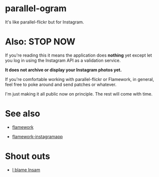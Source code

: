 parallel-ogram
=========

It's like parallel-flickr but for Instagram.

Also: STOP NOW
=========

If you're reading this it means the application does **nothing** yet except let
you log in using the Instagram API as a validation service.

**It does not archive or display your Instagram photos yet.**

If you're comfortable working with parallel-flickr or Flamework, in general,
feel free to poke around and send patches or whatever.

I'm just making it all public now on principle. The rest will come with time.

See also
=========

* [flamework](https://github.com/straup/flamework)

* [flamework-instagramapp](https://github.com/straup/flamework-instagramapp)

Shout outs
=========

* [I blame Insam](https://github.com/tominsam/instabackup)
